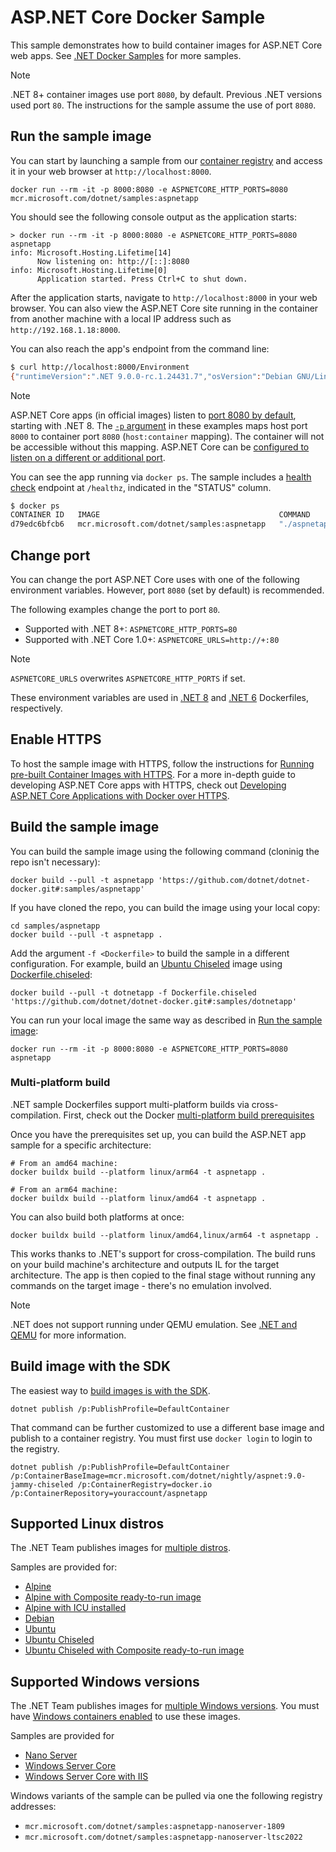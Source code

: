 # ASP.NET Core Docker Sample

This sample demonstrates how to build container images for ASP.NET Core web apps. See [.NET Docker Samples](../README.md) for more samples.

> [!NOTE]
> .NET 8+ container images use port `8080`, by default. Previous .NET versions used port `80`. The instructions for the sample assume the use of port `8080`.

## Run the sample image

You can start by launching a sample from our [container registry](https://mcr.microsoft.com/) and access it in your web browser at `http://localhost:8000`.

```console
docker run --rm -it -p 8000:8080 -e ASPNETCORE_HTTP_PORTS=8080 mcr.microsoft.com/dotnet/samples:aspnetapp
```

You should see the following console output as the application starts:

```console
> docker run --rm -it -p 8000:8080 -e ASPNETCORE_HTTP_PORTS=8080 aspnetapp
info: Microsoft.Hosting.Lifetime[14]
      Now listening on: http://[::]:8080
info: Microsoft.Hosting.Lifetime[0]
      Application started. Press Ctrl+C to shut down.
```

After the application starts, navigate to `http://localhost:8000` in your web browser. You can also view the ASP.NET Core site running in the container from another machine with a local IP address such as `http://192.168.1.18:8000`.

You can also reach the app's endpoint from the command line:

```bash
$ curl http://localhost:8000/Environment
{"runtimeVersion":".NET 9.0.0-rc.1.24431.7","osVersion":"Debian GNU/Linux 12 (bookworm)","osArchitecture":"X64","user":"app","processorCount":16,"totalAvailableMemoryBytes":33632370688,"memoryLimit":9223372036854771712,"memoryUsage":35770368,"hostName":"834f365bfcfa"}
```

> [!NOTE]
> ASP.NET Core apps (in official images) listen to [port 8080 by default](https://github.com/dotnet/dotnet-docker/blob/6da64f31944bb16ecde5495b6a53fc170fbe100d/src/runtime-deps/8.0/bookworm-slim/amd64/Dockerfile#L7), starting with .NET 8. The [`-p` argument](https://docs.docker.com/engine/reference/commandline/run/#publish) in these examples maps host port `8000` to container port `8080` (`host:container` mapping). The container will not be accessible without this mapping. ASP.NET Core can be [configured to listen on a different or additional port](https://learn.microsoft.com/aspnet/core/fundamentals/servers/kestrel/endpoints).

You can see the app running via `docker ps`.
The sample includes a [health check](https://learn.microsoft.com/aspnet/core/host-and-deploy/health-checks) endpoint at `/healthz`, indicated in the "STATUS" column.

```bash
$ docker ps
CONTAINER ID   IMAGE                                        COMMAND         CREATED          STATUS                    PORTS                  NAMES
d79edc6bfcb6   mcr.microsoft.com/dotnet/samples:aspnetapp   "./aspnetapp"   35 seconds ago   Up 34 seconds (healthy)   0.0.0.0:8080->8080/tcp   nice_curran
```

## Change port

You can change the port ASP.NET Core uses with one of the following environment variables. However, port `8080` (set by default) is recommended.

The following examples change the port to port `80`.

- Supported with .NET 8+: `ASPNETCORE_HTTP_PORTS=80`
- Supported with .NET Core 1.0+: `ASPNETCORE_URLS=http://+:80`

> [!NOTE]
> `ASPNETCORE_URLS` overwrites `ASPNETCORE_HTTP_PORTS` if set.

These environment variables are used in [.NET 8](https://github.com/dotnet/dotnet-docker/blob/6da64f31944bb16ecde5495b6a53fc170fbe100d/src/runtime-deps/8.0/bookworm-slim/amd64/Dockerfile#L7C5-L7C31) and [.NET 6](https://github.com/dotnet/dotnet-docker/blob/6da64f31944bb16ecde5495b6a53fc170fbe100d/src/runtime-deps/6.0/bookworm-slim/amd64/Dockerfile#L5) Dockerfiles, respectively.

## Enable HTTPS

To host the sample image with HTTPS, follow the instructions for [Running pre-built Container Images with HTTPS](../host-aspnetcore-https.md#hosting-aspnet-core-images-with-docker-over-https).
For a more in-depth guide to developing ASP.NET Core apps with HTTPS, check out [Developing ASP.NET Core Applications with Docker over HTTPS](../run-aspnetcore-https-development.md).

## Build the sample image

You can build the sample image using the following command (cloninig the repo isn't necessary):

```console
docker build --pull -t aspnetapp 'https://github.com/dotnet/dotnet-docker.git#:samples/aspnetapp'
```

If you have cloned the repo, you can build the image using your local copy:

```console
cd samples/aspnetapp
docker build --pull -t aspnetapp .
```

Add the argument `-f <Dockerfile>` to build the sample in a different configuration.
For example, build an [Ubuntu Chiseled](https://devblogs.microsoft.com/dotnet/dotnet-6-is-now-in-ubuntu-2204/#net-in-chiseled-ubuntu-containers) image using [Dockerfile.chiseled](Dockerfile.chiseled):

```console
docker build --pull -t dotnetapp -f Dockerfile.chiseled 'https://github.com/dotnet/dotnet-docker.git#:samples/dotnetapp'
```

You can run your local image the same way as described in [Run the sample image](#run-the-sample-image):

```console
docker run --rm -it -p 8000:8080 -e ASPNETCORE_HTTP_PORTS=8080 aspnetapp
```

### Multi-platform build

.NET sample Dockerfiles support multi-platform builds via cross-compilation.
First, check out the Docker [multi-platform build prerequisites](https://docs.docker.com/build/building/multi-platform/#prerequisites)

Once you have the prerequisites set up, you can build the ASP.NET app sample for a specific architecture:

```console
# From an amd64 machine:
docker buildx build --platform linux/arm64 -t aspnetapp .

# From an arm64 machine:
docker buildx build --platform linux/amd64 -t aspnetapp .
```

You can also build both platforms at once:

```console
docker buildx build --platform linux/amd64,linux/arm64 -t aspnetapp .
```

This works thanks to .NET's support for cross-compilation.
The build runs on your build machine's architecture and outputs IL for the target architecture.
The app is then copied to the final stage without running any commands on the target image - there's no emulation involved.

> [!NOTE]
> .NET does not support running under QEMU emulation. See [.NET and QEMU](../build-for-a-platform.md#net-and-qemu) for more information.

## Build image with the SDK

The easiest way to [build images is with the SDK](https://github.com/dotnet/sdk-container-builds).

```console
dotnet publish /p:PublishProfile=DefaultContainer
```

That command can be further customized to use a different base image and publish to a container registry. You must first use `docker login` to login to the registry.

```console
dotnet publish /p:PublishProfile=DefaultContainer /p:ContainerBaseImage=mcr.microsoft.com/dotnet/nightly/aspnet:9.0-jammy-chiseled /p:ContainerRegistry=docker.io /p:ContainerRepository=youraccount/aspnetapp
```

## Supported Linux distros

The .NET Team publishes images for [multiple distros](../../documentation/supported-platforms.md).

Samples are provided for:

- [Alpine](Dockerfile.alpine)
- [Alpine with Composite ready-to-run image](Dockerfile.alpine-composite)
- [Alpine with ICU installed](Dockerfile.alpine-icu)
- [Debian](Dockerfile.debian)
- [Ubuntu](Dockerfile.ubuntu)
- [Ubuntu Chiseled](Dockerfile.chiseled)
- [Ubuntu Chiseled with Composite ready-to-run image](Dockerfile.chiseled-composite)

## Supported Windows versions

The .NET Team publishes images for [multiple Windows versions](../../documentation/supported-platforms.md). You must have [Windows containers enabled](https://docs.docker.com/docker-for-windows/#switch-between-windows-and-linux-containers) to use these images.

Samples are provided for

- [Nano Server](Dockerfile.nanoserver)
- [Windows Server Core](Dockerfile.windowsservercore)
- [Windows Server Core with IIS](Dockerfile.windowsservercore-iis)

Windows variants of the sample can be pulled via one the following registry addresses:

- `mcr.microsoft.com/dotnet/samples:aspnetapp-nanoserver-1809`
- `mcr.microsoft.com/dotnet/samples:aspnetapp-nanoserver-ltsc2022`
